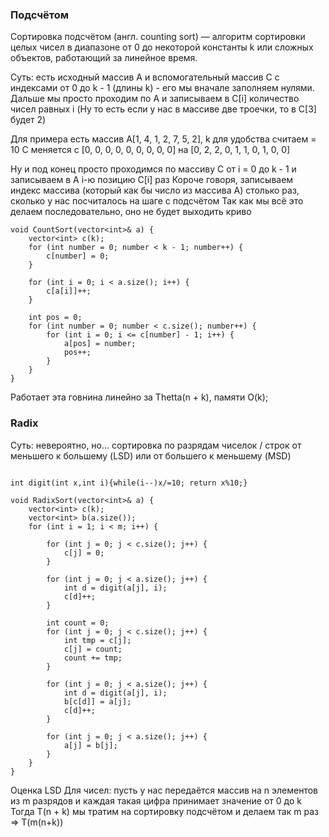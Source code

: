 ### Подсчётом
Сортировка подсчётом (англ. counting sort) — алгоритм сортировки целых чисел в диапазоне от 0 до некоторой константы k или сложных объектов, работающий за линейное время.

Суть: есть исходный массив А и вспомогательный массив C с индексами от 0 до k - 1 (длины k) - его мы вначале заполняем нулями.
Дальше мы просто проходим по А и записываем в С[i] количество чисел равных i (Ну то есть если у нас в массиве две троечки, то в C[3] будет 2)

Для примера есть массив А[1, 4, 1, 2, 7, 5, 2], k для удобства считаем = 10
C меняется с  [0, 0, 0, 0, 0, 0, 0, 0, 0] 
на [0, 2, 2, 0, 1, 1, 0, 1, 0, 0]

Ну и под конец просто проходимся по массиву C от i = 0 до k - 1 и записываем в А i-ю позицию C[i] раз 
Короче говоря, записываем индекс массива (который как бы число из массива А) столько раз, сколько у нас посчиталось на шаге с подсчётом
Так как мы всё это делаем последовательно, оно не будет выходить криво

```
void CountSort(vector<int>& a) {
    vector<int> c(k);
    for (int number = 0; number < k - 1; number++) {
        c[number] = 0;
    }

    for (int i = 0; i < a.size(); i++) {
        c[a[i]]++;
    }
    
    int pos = 0;
    for (int number = 0; number < c.size(); number++) {
        for (int i = 0; i <= c[number] - 1; i++) {
            a[pos] = number;
            pos++;
        }
    }
}
```
Работает эта говнина линейно за Thetta(n + k), памяти O(k);

### Radix

Суть: невероятно, но... сортировка по разрядам чиселок / строк от меньшего к большему (LSD) или от большего к меньшему (MSD)

```

int digit(int x,int i){while(i--)x/=10; return x%10;}

void RadixSort(vector<int>& a) {
    vector<int> c(k);
    vector<int> b(a.size());
    for (int i = 1; i < m; i++) {
        
        for (int j = 0; j < c.size(); j++) {
            c[j] = 0;
        }

        for (int j = 0; j < a.size(); j++) {
            int d = digit(a[j], i);
            c[d]++;
        }

        int count = 0;
        for (int j = 0; j < c.size(); j++) {
            int tmp = c[j];
            c[j] = count;
            count += tmp;
        }

        for (int j = 0; j < a.size(); j++) {
            int d = digit(a[j], i);
            b[c[d]] = a[j];
            c[d]++;
        }

        for (int j = 0; j < a.size(); j++) {
            a[j] = b[j];
        }
    }
}
```
Оценка LSD
Для чисел: пусть у нас передаётся массив на n элементов из m разрядов и каждая такая цифра принимает значение от 0 до k
Тогда T(n + k) мы тратим на сортировку подсчётом и делаем так m раз => T(m(n+k))
